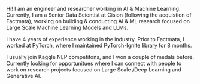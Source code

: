 Hi! I am an engineer and researcher working in AI & Machine Learning. Currently, I am a Senior Data Scientist at Cision (following the acquistion of Factmata), working on building & conducting AI & ML research focused on Large Scale Machine Learning Models and LLMs.

I have 4 years of experience working in the industry. Prior to Factmata, I worked at PyTorch, where I maintained PyTorch-Ignite library for 8 months.

I usually join Kaggle NLP competitons, and I won a couple of medals before. Currently looking for opportunitues where I can connect with people to work on research projects focused on Large Scale /Deep Learning and Generative AI.
